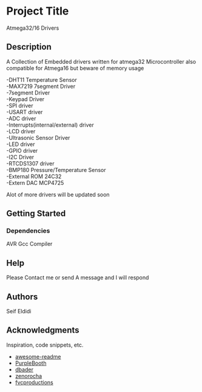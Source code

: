 # Project Title

Atmega32/16 Drivers

## Description

A Collection of Embedded drivers written for atmega32 Microcontroller also compatible for Atmega16 but beware of memory usage 

-DHT11 Temperature Sensor    
-MAX7219 7segment Driver  
-7segment Driver  
-Keypad Driver  
-SPI driver  
-USART driver  
-ADC driver  
-Interrupts(internal/external) driver  
-LCD driver  
-Ultrasonic Sensor Driver  
-LED driver  
-GPIO driver  
-I2C Driver  
-RTCDS1307 driver  
-BMP180 Pressure/Temperature Sensor  
-External ROM 24C32   
-Extern DAC MCP4725

Alot of more drivers will be updated soon

## Getting Started

### Dependencies
AVR Gcc Compiler

## Help
Please Contact me or send A message and I will respond

## Authors
Seif Eldidi

## Acknowledgments

Inspiration, code snippets, etc.
* [awesome-readme](https://github.com/matiassingers/awesome-readme)
* [PurpleBooth](https://gist.github.com/PurpleBooth/109311bb0361f32d87a2)
* [dbader](https://github.com/dbader/readme-template)
* [zenorocha](https://gist.github.com/zenorocha/4526327)
* [fvcproductions](https://gist.github.com/fvcproductions/1bfc2d4aecb01a834b46)
